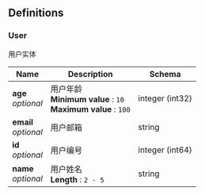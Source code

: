 
<a name="definitions"></a>
## Definitions

<a name="user"></a>
### User
用户实体


|Name|Description|Schema|
|---|---|---|
|**age**  <br>*optional*|用户年龄  <br>**Minimum value** : `10`  <br>**Maximum value** : `100`|integer (int32)|
|**email**  <br>*optional*|用户邮箱|string|
|**id**  <br>*optional*|用户编号|integer (int64)|
|**name**  <br>*optional*|用户姓名  <br>**Length** : `2 - 5`|string|



